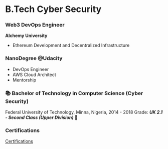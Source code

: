 # B.Tech Cyber Security

### Web3 DevOps Engineer 
**Alchemy University**
- Ethereum Development and Decentralized Infrastructure
   
### **NanoDegree** @Udacity
- DevOps Engineer
- AWS Cloud Architect
- Mentorship

### 📚 **Bachelor of Technology in Computer Science** (Cyber Security)
Federal University of Technology, Minna, Nigeria, 2014 - 2018
Grade: ***UK 2.1 - Second Class (Upper Division)*** 👏
### Certifications

[Certifications](https://eedygree.github.io/certification/Certifications)
